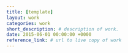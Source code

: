 ```yaml
---
title: [template]
layout: work
categories: work
short_description: # description of work.
date: 2015-06-01 00:00:00 +0000
reference_link: # url to live copy of work
---
```

<!-- content goes here  -->
